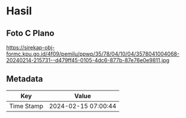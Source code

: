 # Hasil

## Foto C Plano

https://sirekap-obj-formc.kpu.go.id/4f09/pemilu/ppwp/35/78/04/10/04/3578041004068-20240214-215731--d479ff45-0105-4dc6-877b-87e76e0e9811.jpg


## Metadata

| Key        | Value               |
| ---------- | ------------------- |
| Time Stamp | 2024-02-15 07:00:44 |



